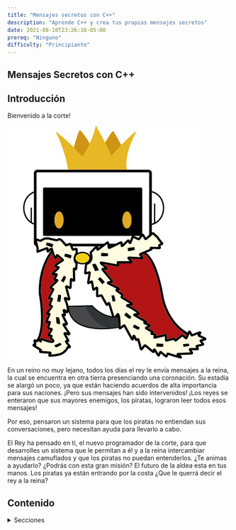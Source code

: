 ```yaml
--- 
title: "Mensajes secretos con C++"
description: "Aprende C++ y crea tus propios mensajes secretos"
date: 2021-08-10T23:26:18-05:00
prereq: "Ninguno"
difficulty: "Principiante"
---
```


## Mensajes Secretos con C++

## Introducción

Bienvenido a la corte! 

![Imagen Rey Nuevo foundation](media/Rey_nuvi1.jpg)

En un reino no muy lejano, todos los días el rey le envía mensajes a la reina, la cual se encuentra en otra tierra presenciando una coronación. Su estadía se alargó un poco, ya que están haciendo acuerdos de alta importancia para sus naciones. ¡Pero sus mensajes han sido intervenidos! ¡Los reyes se enteraron que sus mayores enemigos, los piratas, lograron leer todos esos mensajes! 

Por eso, pensaron un sistema para que los piratas no entiendan sus conversaciones, pero necesitan ayuda para llevarlo a cabo. 

El Rey ha pensado en ti, el nuevo programador de la corte, para que desarrolles un sistema que le permitan a él y a la reina intercambiar mensajes camuflados y que los piratas no puedan entenderlos. ¿Te animas a ayudarlo? ¿Podrás con esta gran misión? El futuro de la aldea esta en tus manos. Los piratas ya están entrando por la costa ¿Que le querrá decir el rey a la reina?

## Contenido
<details>
<summary>Secciones</summary>
{{% children %}}
</details>